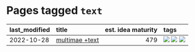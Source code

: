 # Pages tagged `text`

|last_modified|title|est. idea maturity|tags
|:---|:---|---:|:---|
|2022-10-28|[multimae +text](../multimae_w_text.md)|479|[![](https://img.shields.io/badge/tag-experimental-1eefac)](../tags/experimental.md) [![](https://img.shields.io/badge/tag-prompting-3f9741)](../tags/prompting.md) [![](https://img.shields.io/badge/tag-text-96f12e)](../tags/text.md)|